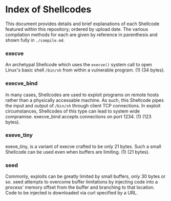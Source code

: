 # Index of Shellcodes

This document provides details and brief explanations of each Shellcode featured within this repository; ordered by upload date. 
The various compilation methods for each are given by reference in parenthesis and shown fully in `./compile.md`.

### execve
An archetypal Shellcode which uses the `execve()` system call to open Linux's basic shell `/bin/sh` from within a vulnerable program. (1) (34 bytes).

### execve_bind

In many cases, Shellcodes are used to exploit programs on remote hosts rather than a physically accessable machine. As such, this Shellcode pipes the input and output of `/bin/sh` through client TCP connections. In exploit circumstances, Shellcodes of this type can lead to system wide compramise. execve_bind accepts connections on port 1234. (1) (123 bytes).

### exeve_tiny

exeve_tiny, is a variant of execve crafted to be only 21 bytes. Such a small Shellcode can be used even when buffers are limiting. (1) (21 bytes).

### seed

Commonly, exploits can be greatly limited by small buffers, only 30 bytes or so. seed attempts to overcome buffer limitations by injecting code into a process' memory offset from the buffer and branching to that location. Code to be injected is downloaded via curl specified by a URL.
